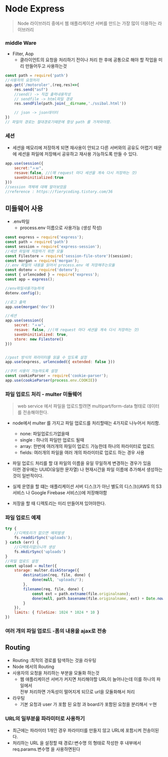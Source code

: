 # Node Express

> Node 라이브러리 중에서 웹 애플리케이션 서버를 만드는 가장 많이 이용하는 라이브러리

### middle Ware
- Filter, Aop
    - 클라이언트의 요청을 처리하기 전이나 처리 한 후에 공통으로 해야 할 작업을 미리 만들어두고 사용하는것



```javascript
const path = require('path')
//사용자의 요청처리
app.get('/motoroler',(req,res)=>{
    res.send("asf")
    //send() -> 직접 출력내용작성
    // sendfile -> html파일 경로
    res.sendFile(path.join(__dirname,'./ssibal.html'))

    // json -> json데이터
})
// 파일의 경로는 절대경로기때문에 항상 path 를 가져와야함.
```
### 세션 
- 세션을 메모리에 저장하게 되면 재사용이 안되고 다른 서버와의 공유도 어렵기 때문에 세션을 파일에 저장해서 공유하고 재사용 가능하도록 만들 수 있다.

```javascript
app.use(session({
    secret:"ㅅㅂ",
    resave:false, //(매 request 마다 세션을 계속 다시 저장하는 것)
    saveUninitialized:true
}))
//session 객체에 대해 알아보았음
//reference : https://fierycoding.tistory.com/36
```


## 미들웨어 사용 
- .env파일 
    - process.env 이름으로 사용가능 (생성 작성)


```javascript
const express = require('express');
const path = require('path')
const session = require('express-session');
//세션 파일에 저장하기 위한 모듈 
const Filestore = require('session-file-store')(session);
const morgan = require('morgan');
//.env 파일의 내용을 읽어서 process.env 에 저장해주는모듈
const dotenv = require('dotenv');
const { urlencoded } = require('express');
const app = express();

//env파일사용가능하게
dotenv.config();

//로그 출력 
app.use(morgan('dev'))

//세션
app.use(session({
    secret: "ㅅㅂ",
    resave: false, //(매 request 마다 세션을 계속 다시 저장하는 것)
    saveUninitialized: true,
    store: new Filestore()
}))


//post 방식의 파라미터를 읽을 수 있도록 설정
app.use(express, urlencoded({ extended: false }))

//쿠키 사용이 가능하도록 설정
const cookieParser = require('cookie-parser');
app.use(cookieParser(process.env.COOKIE))
```


### 파일 업로드 처리 - multer 미들웨어
> web service 에서 파일을 업로드할려면 multipart/form-data 형태로 데이터를 전송해야한다.
- node에서 multer 를 가지고 파일 업로드를 처리할때는 4가지로 나누어서 처리함.
    - none: 파일업로드가없을때
    - single : 하나의 파일만 업로드 될때
    - array: 한번에 여러개의 파일이 업로드 가능한데 하나의 파라미터로 업로드
    - fields: 여러개의 파일을 여러 개의 파라미터로 업로드 하는 경우 사용 

- 파일 업로드 처리를 할 대 파일의 이름을 유일 무일하게 변경하는 경우가 있음<br/>
이런 경우에는 UUID(유일한 문자열) 나 현재시간을 파일 이름에 추가해서 생성하는 것이 일반적이다.

- 실제 운영을 할 떄는 애플리케이션 서버 디스크가 아닌 별도의 디스크((AWS 의 S3 서비스 나 Google Firebase 서비스))에 저장해야함
- 저장을 할 때 디렉토리는 미리 만들어져 있어야한다.

### 파일 업로드 예제 
```javascript
try {
    //디렉토리가 없으면 예외발생
    fs.readdirSync('uploads');
} catch (err) {
    //디렉토리없으니까 생성
    fs.mkdirSync('uploads')
}
//파일 업로드 설정
const upload = multer({
    storage: multer.diskStorage({
        destination(req, file, done) {
            done(null, 'uploads/');
        },
        filename(req, file, done) {
            const ext = path.extname(file.originalname);
            done(null, path.basename(file.originalname, ext) + Date.now() + ext);
        }
    }),
    limits: { fileSize: 1024 * 1024 * 10 }
})

```


### 여러 개의 파일 업로드 -폼의 내용을 ajax로 전송



## Routing

- Routing :최적의 경로를 탐색하는 것을 라우팅
- Node 에서의 Routing
- 사용자의 요청을 처리하는 부분을 모듈화 하는것
    - 웹 애플리케이션 서버가 커지면 처리해야할 URL이 늘어나는데 이를 하나의 파일에서 <br/> 전부 처리하면 가독성이 떨어지게 되므로 url을 모듈화해서 처리
- 라우팅 
    - 기본 요청과 user 가 포함 된 요청 과 board가 포함된 요청을 분리해서 ㅜ현


### URL의 일부분을 파라미터로 사용하기
- 최근에는 파라미터 1개인 경우 파라미터를 만들지 않고 URL에 포함시켜 전송이된다.
- 처리하는 URL 을 설정할 때 경로/:변수명 의 형태로 작성한 후 내부에서 req.params.변수명 을 사용하면된다 
```javascript
```